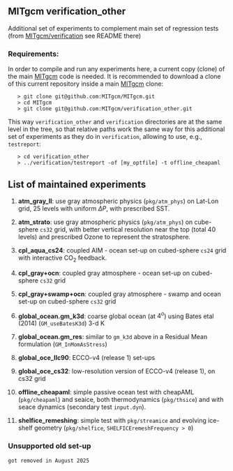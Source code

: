 ## MITgcm verification_other

Additional set of experiments to complement main set of regression tests
(from [MITgcm/verification](https://github.com/MITgcm/MITgcm/tree/master/verification)
see README there)

### Requirements:
In order to compile and run any experiments here,
a current copy (clone) of the main [MITgcm](https://mitgcm.org) code is needed.
It is recommended to download a clone of this current repository inside
a main [MITgcm](https://github.com/MITgcm/MITgcm) clone:
```
   > git clone git@github.com:MITgcm/MITgcm.git
   > cd MITgcm
   > git clone git@github.com:MITgcm/verification_other.git
```
This way `verification_other` and `verification` directories are at the same level in the tree,
so that relative paths work the same way for this additional set of experiments as
they do in `verification`, allowing to use, e.g., `testreport`:
```
   > cd verification_other
   > ../verification/testreport -of [my_optfile] -t offline_cheapaml
```

## List of maintained experiments
  1. **atm_gray_ll**:
     use gray atmospheric physics (`pkg/atm_phys`) on Lat-Lon grid, 25 levels
     with uniform $\Delta P$, with prescribed SST.

  2. **atm_strato**:
     use gray atmospheric physics (`pkg/atm_phys`) on cube-sphere `cs32` grid,
     with better vertical resolution near the top (total 40 levels) and prescribed Ozone
     to represent the stratosphere.

  3. **cpl_aqua_cs24**:
     coupled AIM - ocean set-up on cubed-sphere `cs24` grid with interactive
     CO<sub>2</sub> feedback.

  4. **cpl_gray+ocn**:
     coupled gray atmosphere - ocean set-up on cubed-sphere `cs32` grid

  5. **cpl_gray+swamp+ocn**:
     coupled gray atmosphere - swamp and ocean set-up on cubed-sphere `cs32` grid

  6. **global_ocean.gm_k3d**:
     coarse global ocean (at $4^o$) using Bates etal (2014) (`GM_useBatesK3d`) 3-d K

  7. **global_ocean.gm_res**:
     similar to `gm_k3d` above in a Residual Mean formulation (`GM_InMomAsStress`)

  8. **global_oce_llc90**:
     ECCO-v4 (release 1) set-ups

  9. **global_oce_cs32**:
     low-resolution version of ECCO-v4 (release 1), on cs32 grid

 10. **offline_cheapaml**:
     simple passive ocean test with cheapAML (`pkg/cheapaml`) and seaice,
     both thermodynamics (`pkg/thsice`) and with seace dynamics (secondary test `input.dyn`).

 11. **shelfice_remeshing**:
     simple test with `pkg/streamice` and evolving ice-shelf geometry
     (`pkg/shelfice`, `SHELFICEremeshFrequency > 0`)

### Unsupported old set-up
    got removed in August 2025
